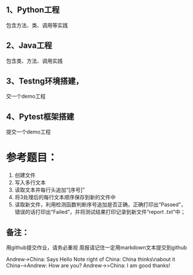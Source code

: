 ## 1、Python工程
包含方法、类、调用等实践
## 2、Java工程
包含类、方法、调用实践
## 3、Testng环境搭建，
交一个demo工程
## 4、Pytest框架搭建
提交一个demo工程
   
# 参考题目：
1. 创建文件
2. 写入多行文本
3. 读取文本并每行头追加“[序号]”
4. 将3处理后的每行文本顺序保存到新的文件中
5. 读取新文件，利用检测函数判断序号追加是否正确，正确打印出“Passed”，错误的话打印出“Failed”，并将测试结果打印记录到新文件“report
.txt”中；

## 备注：
用github提交作业，请务必重视
周报请记住一定用markdown文本提交到github

Andrew->China: Says Hello
Note right of China: China thinks\nabout it
China-->Andrew: How are you?
Andrew->>China: I am good thanks!